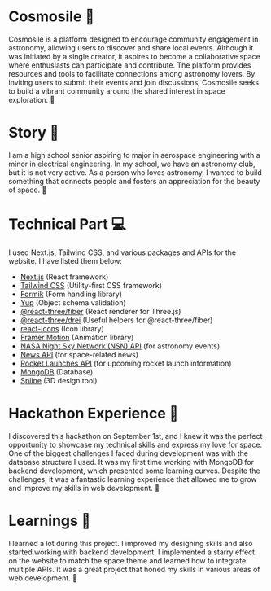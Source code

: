 # Cosmosile 🌠

Cosmosile is a platform designed to encourage community engagement in astronomy, allowing users to discover and share local events. Although it was initiated by a single creator, it aspires to become a collaborative space where enthusiasts can participate and contribute. The platform provides resources and tools to facilitate connections among astronomy lovers. By inviting users to submit their events and join discussions, Cosmosile seeks to build a vibrant community around the shared interest in space exploration. 🚀

# Story 📖

I am a high school senior aspiring to major in aerospace engineering with a minor in electrical engineering. In my school, we have an astronomy club, but it is not very active. As a person who loves astronomy, I wanted to build something that connects people and fosters an appreciation for the beauty of space. 🌌

# Technical Part 💻

I used Next.js, Tailwind CSS, and various packages and APIs for the website. I have listed them below:

- [Next.js](https://nextjs.org/) (React framework)
- [Tailwind CSS](https://tailwindcss.com/) (Utility-first CSS framework)
- [Formik](https://formik.org/) (Form handling library)
- [Yup](https://github.com/jquense/yup) (Object schema validation)
- [@react-three/fiber](https://docs.pmnd.rs/react-three-fiber/getting-started/introduction) (React renderer for Three.js)
- [@react-three/drei](https://github.com/pmndrs/drei) (Useful helpers for @react-three/fiber)
- [react-icons](https://react-icons.github.io/react-icons/) (Icon library)
- [Framer Motion](https://www.framer.com/motion/) (Animation library)
- [NASA Night Sky Network (NSN) API](https://nightsky.jpl.nasa.gov/) (for astronomy events)
- [News API](https://newsapi.org/) (for space-related news)
- [Rocket Launches API](https://launchlibrary.net/) (for upcoming rocket launch information)
- [MongoDB](https://www.mongodb.com/) (Database)
- [Spline](https://spline.design/) (3D design tool)

# Hackathon Experience 🚀

I discovered this hackathon on September 1st, and I knew it was the perfect opportunity to showcase my technical skills and express my love for space. One of the biggest challenges I faced during development was with the database structure I used. It was my first time working with MongoDB for backend development, which presented some learning curves. Despite the challenges, it was a fantastic learning experience that allowed me to grow and improve my skills in web development. 🌌

# Learnings 🧠

I learned a lot during this project. I improved my designing skills and also started working with backend development. I implemented a starry effect on the website to match the space theme and learned how to integrate multiple APIs. It was a great project that honed my skills in various areas of web development. 🌟
